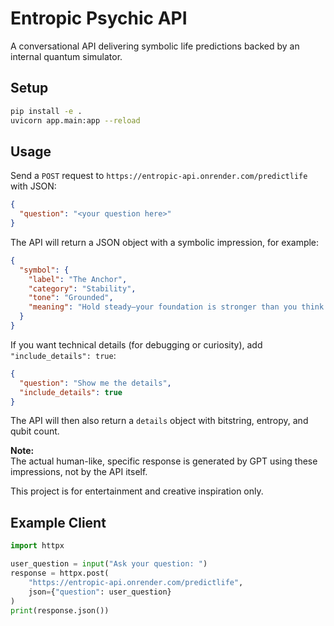 # Entropic Psychic API

A conversational API delivering symbolic life predictions backed by an internal quantum simulator.

## Setup

```bash
pip install -e .
uvicorn app.main:app --reload
```

## Usage

Send a `POST` request to `https://entropic-api.onrender.com/predictlife` with JSON:

```json
{
  "question": "<your question here>"
}
```

The API will return a JSON object with a symbolic impression, for example:

```json
{
  "symbol": {
    "label": "The Anchor",
    "category": "Stability",
    "tone": "Grounded",
    "meaning": "Hold steady—your foundation is stronger than you think."
  }
}
```

If you want technical details (for debugging or curiosity), add `"include_details": true`:

```json
{
  "question": "Show me the details",
  "include_details": true
}
```

The API will then also return a `details` object with bitstring, entropy, and qubit count.

**Note:**  
The actual human-like, specific response is generated by GPT using these impressions, not by the API itself.

This project is for entertainment and creative inspiration only.

## Example Client

```python
import httpx

user_question = input("Ask your question: ")
response = httpx.post(
    "https://entropic-api.onrender.com/predictlife",
    json={"question": user_question}
)
print(response.json())
```